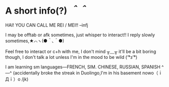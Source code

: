 # A short info(?) *＾＾*

HAI! YOU CAN CALL ME REI / MEI!!
–infj

I may be offtab or afk sometimes, just whisper to interact!! I reply slowly sometimes,★⌒ヽ(●＾､＾●)

Feel free to interact or c+h with me, I don't mind ╥﹏╥ it'll be a bit boring though, I don't talk a lot unless I'm in the mood to be wild ( ͡°з ͡°)

I am learning sm languages—FRENCH, SIM. CHINESE, RUSSIAN, SPANISH ^—^ (accidentally broke the streak in Duolingo,I'm in his basement nowo（ｉДｉ）o /jk) 
